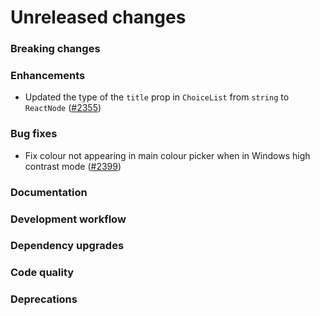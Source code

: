 # Unreleased changes

### Breaking changes

### Enhancements

- Updated the type of the `title` prop in `ChoiceList` from `string` to `ReactNode` ([#2355](https://github.com/Shopify/polaris-react/pull/2355))

### Bug fixes

- Fix colour not appearing in main colour picker when in Windows high contrast mode ([#2399](https://github.com/Shopify/polaris-react/pull/2399))

### Documentation

### Development workflow

### Dependency upgrades

### Code quality

### Deprecations
